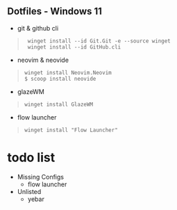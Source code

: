 ## Dotfiles - Windows 11

 -  git & github cli
>```
>  winget install --id Git.Git -e --source winget
>  winget install --id GitHub.cli


 - neovim & neovide
>```
> winget install Neovim.Neovim
> $ scoop install neovide


 - glazeWM
 >```
 > winget install GlazeWM

 - flow launcher
 >```
 > winget install "Flow Launcher"

# todo list
 - Missing Configs 
   - flow launcher
 - Unlisted
   - yebar
